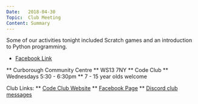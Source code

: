 ```yaml
---
Date:   2018-04-30
Topic:  Club Meeting
Content: Summary
---
```

Some of our activities tonight included Scratch games and an introduction to Python programming.

* [Facebook Link](https://www.facebook.com/1481985248595237/posts/1531511123642649/)


** Curborough Community Centre
** WS13 7NY
** Code Club
** Wednesdays 5:30 - 6:30pm
** 7 - 15 year olds welcome

Club Links:
** [Code Club Website](https://lichfield-code-club.github.io/)
** [Facebook Page](https://www.facebook.com/LichfieldCoders)
** [Discord club messages](https://discord.gg/szz6xGK)
